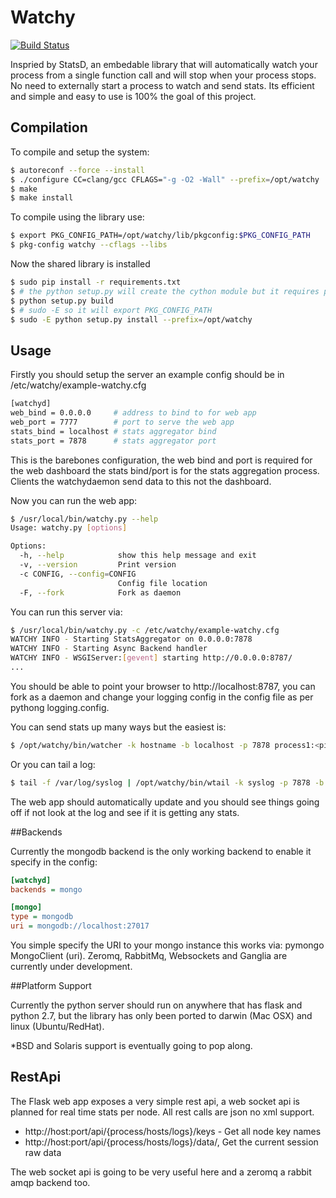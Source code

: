 # Watchy

[![Build Status](https://travis-ci.org/redbrain/watchy.svg?branch=master)](https://travis-ci.org/redbrain/watchy)

Inspried by StatsD, an embedable library that will automatically
watch your process from a single function call and will stop when
your process stops. No need to externally start a process to watch
and send stats. Its efficient and simple and easy to use is 100% the
goal of this project.

## Compilation

To compile and setup the system:

```bash
$ autoreconf --force --install
$ ./configure CC=clang/gcc CFLAGS="-g -O2 -Wall" --prefix=/opt/watchy
$ make
$ make install
```

To compile using the library use:

```bash
$ export PKG_CONFIG_PATH=/opt/watchy/lib/pkgconfig:$PKG_CONFIG_PATH
$ pkg-config watchy --cflags --libs
```

Now the shared library is installed

```bash
$ sudo pip install -r requirements.txt
$ # the python setup.py will create the cython module but it requires pkg-config watchy to work
$ python setup.py build
$ # sudo -E so it will export PKG_CONFIG_PATH
$ sudo -E python setup.py install --prefix=/opt/watchy
```

## Usage

Firstly you should setup the server an example config should be in /etc/watchy/example-watchy.cfg

```bash
[watchyd]
web_bind = 0.0.0.0     # address to bind to for web app
web_port = 7777        # port to serve the web app
stats_bind = localhost # stats aggregator bind
stats_port = 7878      # stats aggregator port
```

This is the barebones configuration, the web bind and port is required for the web dashboard the stats bind/port is for the stats aggregation process. Clients the watchydaemon send data to this not the dashboard.

Now you can run the web app:

```bash
$ /usr/local/bin/watchy.py --help
Usage: watchy.py [options]

Options:
  -h, --help            show this help message and exit
  -v, --version         Print version
  -c CONFIG, --config=CONFIG
                        Config file location
  -F, --fork            Fork as daemon

```

You can run this server via:

```bash
$ /usr/local/bin/watchy.py -c /etc/watchy/example-watchy.cfg 
WATCHY INFO - Starting StatsAggregator on 0.0.0.0:7878
WATCHY INFO - Starting Async Backend handler
WATCHY INFO - WSGIServer:[gevent] starting http://0.0.0.0:8787/
...
```

You should be able to point your browser to http://localhost:8787, you can fork as a daemon and change your logging config in the config file as per pythong logging.config.

You can send stats up many ways but the easiest is:

```bash
$ /opt/watchy/bin/watcher -k hostname -b localhost -p 7878 process1:<pid> process2:<pid>
```

Or you can tail a log:

```bash
$ tail -f /var/log/syslog | /opt/watchy/bin/wtail -k syslog -p 7878 -b localhost
```

The web app should automatically update and you should see things going off if not look at the log and see if it is getting any stats.

##Backends

Currently the mongodb backend is the only working backend to enable it specify in the config:

```ini
[watchyd]
backends = mongo

[mongo]
type = mongodb
uri = mongodb://localhost:27017

```

You simple specify the URI to your mongo instance this works via: pymongo MongoClient (uri). Zeromq, RabbitMq, Websockets and Ganglia are currently under development.

##Platform Support

Currently the python server should run on anywhere that has flask and python 2.7,
but the library has only been ported to darwin (Mac OSX) and linux (Ubuntu/RedHat).

*BSD and Solaris support is eventually going to pop along.

## RestApi

The Flask web app exposes a very simple rest api, a web socket api is planned for
real time stats per node. All rest calls are json no xml support.

  * http://host:port/api/{process/hosts/logs}/keys - Get all node key names
  * http://host:port/api/{process/hosts/logs}/data/<node-name>, Get the current session raw data

The web socket api is going to be very useful here and a zeromq a rabbit amqp backend too.
